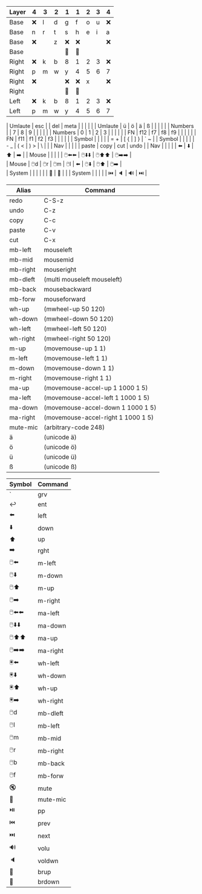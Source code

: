 | Layer | 4 | 3 | 2 | 1  | 1  | 2 | 3 | 4 |
|-------|---|---|---|----|----|---|---|---|
| Base  | ❌ | l | d | g  | f  | o | u | ❌ |
| Base  | n | r | t | s  | h  | e | i | a |
| Base  | ❌ |   | z | ❌  | ❌  |   |   | ❌ |
| Base  |   |   |   | 💎 | 💎 |   |   |   |
| Right | ❌ | k | b | 8  | 1  | 2 | 3 | ❌ |
| Right | p | m | w | y  | 4  | 5 | 6 | 7 |
| Right | ❌ |   |   | ❌  | ❌  | x |   | ❌ |
| Right |   |   |   | 💎 | 💎 |   |   |   |
| Left  | ❌ | k | b | 8  | 1  | 2 | 3 | ❌ |
| Left  | p | m | w | y  | 4  | 5 | 6 | 7 |


| Umlaute |  esc  |      | del  | meta |         |         |         |          |
| Umlaute |  ü    | ö    | ä    | ß    |         |         |         |          |
| Numbers |       | 7    | 8    | 9    |         |         |         |          |
| Numbers |  0    | 1    | 2    | 3    |         |         |         |          |
| FN      |  f12  | f7   | f8   | f9   |         |         |         |          |
| FN      |  f11  | f1   | f2   | f3   |         |         |         |          |
| Symbol  |       |      |      |      | = +     | [ {     | ] }     | ` ~      |
| Symbol  |       |      |      |      | - _     | ( <     | ) >     | \ &#124; |
| Nav     |       |      |      |      | paste   | copy    | cut     | undo     |
| Nav     |       |      |      |      | ⬅️      | ⬇️      | ⬆️      | ➡️       |
| Mouse   |       |      |      |      | 🖱️⬅️⬅️ | 🖱️⬇️⬇️ | 🖱️⬆️⬆️ | 🖱️➡️➡️  |   
| Mouse   |  🖱️d | 🖱️r | 🖱️m | 🖱️l | ️⬅️     | 🖱️⬇️   | 🖱️⬆️   | 🖱️➡️    |   
| System  |       |      |      |      |         | 🔅      | 🔆      |          |
| System  |       |      |      |      | ⏮️      | 🔈      | 🔊      | ⏭️       |

| Alias    | Command                            |
|----------|------------------------------------|
| redo     | C-S-z                              |
| undo     | C-z                                |
| copy     | C-c                                |
| paste    | C-v                                |
| cut      | C-x                                |
| mb-left  | mouseleft                          |
| mb-mid   | mousemid                           |
| mb-right | mouseright                         |
| mb-dleft | (multi mouseleft mouseleft)        |
| mb-back  | mousebackward                      |
| mb-forw  | mouseforward                       |
| wh-up    | (mwheel-up 50 120)                 |
| wh-down  | (mwheel-down 50 120)               |
| wh-left  | (mwheel-left 50 120)               |
| wh-right | (mwheel-right 50 120)              |
| m-up     | (movemouse-up 1 1)                 |
| m-left   | (movemouse-left 1 1)               |
| m-down   | (movemouse-down 1 1)               |
| m-right  | (movemouse-right 1 1)              |
| ma-up    | (movemouse-accel-up 1 1000 1 5)    |
| ma-left  | (movemouse-accel-left 1 1000 1 5)  |
| ma-down  | (movemouse-accel-down 1 1000 1 5)  |
| ma-right | (movemouse-accel-right 1 1000 1 5) |       
| mute-mic | (arbitrary-code 248)               |
| ä        | (unicode ä)                        |
| ö        | (unicode ö)                        |
| ü        | (unicode ü)                        |
| ß        | (unicode ß)                        |


| Symbol  | Command  |
|---------|----------|
| `       | grv      |
| ↩️️     | ent      |
| ⬅️      | left     |
| ⬇️      | down     |
| ⬆️      | up       |
| ➡️      | rght     |
| 🖱️⬅️   | m-left   |
| 🖱️⬇️   | m-down   |
| 🖱️⬆️   | m-up     |
| 🖱️➡️   | m-right  |
| 🖱️⬅️⬅️ | ma-left  |
| 🖱️⬇️⬇️ | ma-down  |
| 🖱️⬆️⬆️ | ma-up    |
| 🖱️➡️➡️ | ma-right |
| 🖲️️⬅️  | wh-left  |
| 🖲️️⬇️  | wh-down  |
| 🖲️️⬆️  | wh-up    |
| 🖲️️➡️  | wh-right |
| 🖱️d    | mb-dleft |
| 🖱️l    | mb-left  |
| 🖱️m    | mb-mid   |
| 🖱️r    | mb-right |
| 🖱️b    | mb-back  |
| 🖱️f    | mb-forw  |
| 🔇      | mute     |
| 🎤      | mute-mic |
| ⏯️      | pp       |
| ⏮️      | prev     |
| ⏭️      | next     |
| 🔊      | volu     |
| 🔈      | voldwn   |
| 🔆      | brup     |
| 🔅      | brdown   |
